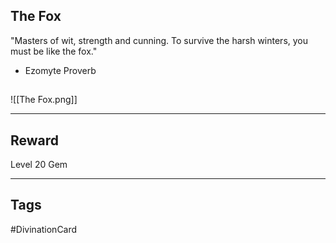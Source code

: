 ## The Fox
"Masters of wit, strength and cunning. To survive the harsh winters, you must be like the fox."
- Ezomyte Proverb
## 
![[The Fox.png]]

---
## Reward
Level 20 Gem

---
## Tags
#DivinationCard